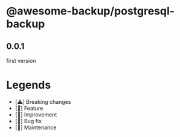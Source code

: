 # @awesome-backup/postgresql-backup

## 0.0.1

first version

# Legends

- [⚠️] Breaking changes
- [💎] Feature
- [🚀] Improvement
- [🐛] Bug fix
- [🧰] Maintenance
